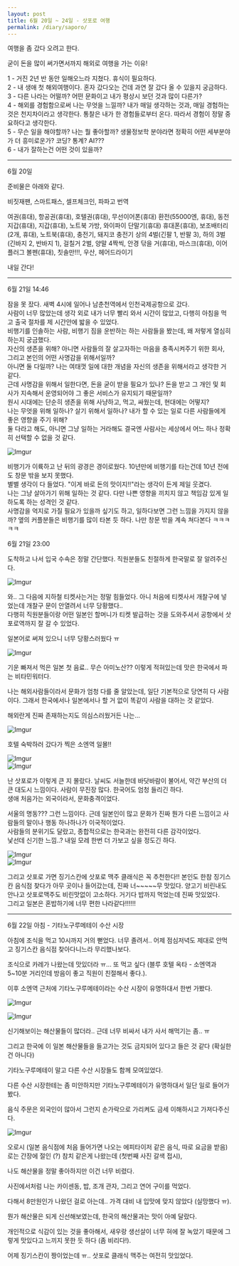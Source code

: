 ```yaml
---
layout: post
title: 6월 20일 ~ 24일 - 삿포로 여행
permalink: /diary/saporo/
---
```



여행을 좀 갔다 오려고 한다.  

굳이 돈을 많이 써가면서까지 해외로 여행을 가는 이유!  

1 - 거진 2년 반 동안 일해오느라 지쳤다. 휴식이 필요하다.  
2 - 내 생애 첫 해외여행이다. 혼자 갔다오는 건데 과연 잘 갔다 올 수 있을지 궁금하다.  
3 - 다른 나라는 어떨까? 어떤 문화이고 내가 평상시 보던 것과 많이 다른가?  
4 - 해외를 경험함으로써 나는 무엇을 느낄까? 내가 매일 생각하는 것과, 매일 경험하는 것은 천지차이라고 생각한다. 통찰은 내가 한 경험들로부터 온다. 따라서 경험이 정말 중요하다고 생각한다.  
5 - 무슨 일을 해야할까? 나는 뭘 좋아할까? 생물정보학 분야라면 정확히 어떤 세부분야가 더 흥미로운가? 코딩? 통계? AI???  
6 - 내가 잘하는건 어떤 것이 있을까?

---  

6월 20일

준비물은 아래와 같다.  

비짓재팬, 스마트패스, 셀프체크인, 파파고 번역

여권(휴대), 항공권(휴대), 호텔권(휴대), 무선이어폰(휴대)
환전(55000엔, 휴대), 동전 지갑(휴대), 지갑(휴대), 노트북 가방, 와이파이 단말기(휴대)
휴대폰(휴대), 보조배터리(2개, 휴대), 노트북(휴대), 충전기, 돼지코 충전기
상의 4벌(긴팔 1, 반팔 3), 하의 3벌(긴바지 2, 반바지 1), 
걸칠거 2벌, 양말 4짝씩, 안경 닦을 거(휴대), 마스크(휴대), 이어플러그
볼펜(휴대), 칫솔만!!!, 우산, 헤어드라이기

내일 간다!

---  

6월 21일 14:46

잠을 못 잤다. 새벽 4시에 일어나 남춘천역에서 인천국제공항으로 갔다.  
사람이 너무 많았는데 생각 외로 내가 너무 빨리 와서 시간이 많았고, 다행히 아침을 먹고 출국 절차를 제 시간안에 밟을 수 있었다.  
비행기를 인솔하는 사람, 비행기 짐을 운반하는 하는 사람들을 봤는데, 왜 저렇게 열심히 하는지 궁금했다.  
자신의 생존을 위해? 아니면 사람들의 잘 살고자하는 마음을 충족시켜주기 위한 회사, 그리고 본인의 어떤 사명감을 위해서일까?  
아니면 둘 다일까? 나는 여태껏 일에 대한 개념을 자신의 생존을 위해서라고 생각한 거 같다.  
근데 사명감을 위해서 일한다면, 돈을 굳이 받을 필요가 있나? 돈을 받고 그 개인 및 회사가 지속해서 운영되어야 그 좋은 서비스가 유지되기 때문일까?  
원시 시대에는 단순히 생존을 위해 사냥하고, 먹고, 싸웠는데, 현대에는 어떻지?  
나는 무엇을 위해 일하나? 살기 위해서 일하나? 내가 할 수 있는 일로 다른 사람들에게 좋은 영향을 주기 위해?  
둘 다라고 해도, 아니면 그냥 일하는 거라해도 결국엔 사람사는 세상에서 어느 하나 정확히 선택할 수 없을 것 같다.  

![Imgur](https://imgur.com/aeaTyVQ.jpg)

비행기가 이륙하고 난 뒤의 광경은 경이로웠다. 10년만에 비행기를 타는건데 10년 전에도 창문 밖을 보지 못했다.  
별별 생각이 다 들었다. "이게 바로 돈의 맛이지!!"라는 생각이 든게 제일 웃겼다.  
나는 그냥 살아가기 위해 일하는 것 같다. 다만 나쁜 영향을 끼치지 않고 책임감 있게 일하도록 하는 성격인 것 같다.  
사명감을 억지로 가질 필요가 있을까 싶기도 하고, 일하다보면 그런 느낌을 가지지 않을까?
옆의 커플분들은 비행기를 많이 타본 듯 하다. 나만 창문 밖을 계속 쳐다본다 ㅋㅋㅋㅋㅋ   

6월 21일 23:00

도착하고 나서 입국 수속은 정말 간단했다. 직원분들도 친절하게 한국말로 잘 알려주신다.  

![Imgur](https://imgur.com/OfdaFKo.jpg)  

와.. 그 다음에 지하철 티켓사는거는 정말 힘들었다. 아니 처음에 티켓사서 개찰구에 넣었는데 개찰구 문이 안열려서 너무 당황했다..  
다행히 직원분들이랑 어떤 일본인 할머니가 티켓 발급하는 것을 도와주셔서 공항에서 삿포로역까지 잘 갈 수 있었다.  

일본어로 써져 있으니 너무 당황스러웠다 ㅠ  

![Imgur](https://imgur.com/rrZZjuy.jpg)  

기운 빠져서 먹은 일본 첫 음료.. 무슨 아미노산?? 이렇게 적혀있는데 맛은 한국에서 파는 비타민워터다.  

나는 해외사람들이라서 문화가 엄청 다를 줄 알았는데, 일단 기본적으로 당연히 다 사람이다. 그래서 한국에서나 일본에서나 할 거 없이 똑같이 사람을 대하는 것 같았다.  

해외란게 진짜 존재하는지도 의심스러웠거든 나는...  



![Imgur](https://imgur.com/Q0NPCEQ.jpg)  

호텔 숙박하러 갔다가 찍은 소엔역 일몰!!   

![Imgur](https://imgur.com/8STnS9F.jpg)  
![Imgur](https://imgur.com/mM1MFdt.jpg)  

난 삿포로가 이렇게 큰 지 몰랐다. 날씨도 서늘한데 바닷바람이 불어서, 약간 부산의 더 큰 대도시 느낌이다. 사람이 무진장 많다. 한국어도 엄청 들리긴 하다.  
생애 처음가는 외국이라서, 문화충격이었다.  

서울의 명동??? 그런 느낌이다. 근데 일본인이 많고 문화가 진짜 뭔가 다른 느낌이고 사람들의 말이나 행동 하나하나가 이국적이었다.  
사람들의 분위기도 달랐고, 종합적으로는 한국과는 완전히 다른 감각이었다.   
낯선데 신기한 느낌..? 내일 모레 한번 더 가보고 싶을 정도긴 하다.  

![Imgur](https://imgur.com/2ZfxE35.jpg)  
![Imgur](https://imgur.com/FxSBs4G.jpg)  

그리고 삿포로 가면 징기스칸에 삿포로 맥주 클래식은 꼭 추천한다!! 본인도 한참 징기스칸 음식점 찾다가 아무 곳이나 들어갔는데, 
진짜 너~~~~~무 맛있다. 양고기 비린내도 안나고 삿포로맥주도 비린맛없이 고소하다. 거기다 밥까지 먹었는데 진짜 맛있었다.   
그리고 일본은 혼밥하기에 너무 편한 나라같다!!!!!!   

---  

6월 22일 아침 - 기타노구루메테이 수산 시장  

아침에 조식을 먹고 10시까지 거의 뻗었다. 너무 졸려서.. 어제 점심저녁도 제대로 안먹고 징기스칸 음식점 찾아다니느라 무리했나보다.  

조식으로 카레가 나왔는데 맛있더라 ㅠ... 또 먹고 싶다 (블루 호텔 옥타 - 소엔역과 5~10분 거리인데 방음이 좋고 직원이 친절해서 좋다.).  

이후 소엔역 근처에 기타노구루메테이라는 수산 시장이 유명하대서 한번 가봤다.  

![Imgur](https://imgur.com/Oh2RX8k.jpg)

![Imgur](https://imgur.com/hiivJ0Q.jpg)


신기해보이는 해산물들이 많더라.. 근데 너무 비싸서 내가 사서 해먹기는 좀.. ㅠ  

그리고 한국에 이 일본 해산물들을 들고가는 것도 금지되어 있다고 들은 것 같다 (확실한 건 아니다)

기타노구루메테이 말고 다른 수산 시장들도 함께 모여있었다.  

다른 수산 시장한테는 좀 미안하지만 기타노구루메테이가 유명하대서 일단 일로 들어가봤다.  

음식 주문은 외국인이 많아서 그런지 손가락으로 가리켜도 금세 이해하시고 가져다주신다.  

![Imgur](https://imgur.com/fDf0l86.jpg)  


오로시 (일본 음식점에 처음 들어가면 나오는 에피타이저 같은 음식, 따로 요금을 받음)로는 간장에 절인 (?) 참치 같은게 나왔는데 (첫번째 사진 갈색 접시),  

나도 해산물을 정말 좋아하지만 이건 너무 비렸다.  

사진에서처럼 나는 카이센동, 밥, 조개 관자, 그리고 연어 구이를 먹었다.  

다해서 8만원인가 나왔던 걸로 아는데.. 가격 대비 내 입맛에 맞지 않았다 (실망했다 ㅠ).  

뭔가 해산물은 되게 신선해보였는데, 한국의 해산물과는 맛이 아예 달랐다.  

개인적으로 식감이 있는 것을 좋아해서, 새우랑 생선살이 너무 혀에 잘 녹았기 때문에 그렇게 맛있다고 느끼지 못한 듯 하다 (좀 비리다!).   

어제 징기스칸이 짱이었는데 ㅠ.. 삿포로 클래식 맥주는 여전히 맛있었다.  